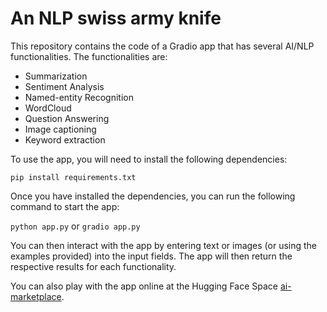 # An NLP swiss army knife

This repository contains the code of a Gradio app that has several AI/NLP functionalities. The functionalities are:
- Summarization
- Sentiment Analysis
- Named-entity Recognition
- WordCloud
- Question Answering
- Image captioning
- Keyword extraction

To use the app, you will need to install the following dependencies:

`pip install requirements.txt`

Once you have installed the dependencies, you can run the following command to start the app:

`python app.py` or `gradio app.py`

You can then interact with the app by entering text or images (or using the examples provided) into the input fields.
The app will then return the respective results for each functionality.

You can also play with the app online at the Hugging Face Space [ai-marketplace](https://huggingface.co/spaces/cpereira/ai-marketplace).
